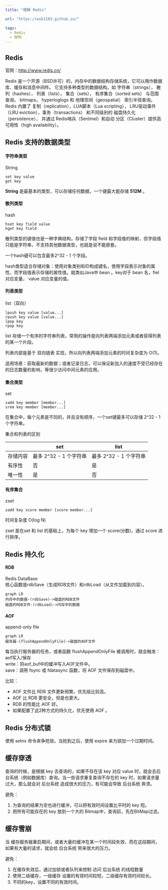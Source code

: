 ```yaml
---
title: "理解 Redis"

url: "https://wsk1103.github.io/"

tags:
  - Redis
  - 架构
---
```


## Redis
官网：http://www.redis.cn/

Redis 是一个开源（BSD许可）的，内存中的数据结构存储系统，它可以用作数据库、缓存和消息中间件。 它支持多种类型的数据结构，如 字符串（strings）， 散列（hashes）， 列表（lists）， 集合（sets）， 有序集合（sorted sets） 与范围查询， bitmaps， hyperloglogs 和 地理空间（geospatial） 索引半径查询。 Redis 内置了 复制（replication），LUA脚本（Lua scripting）， LRU驱动事件（LRU eviction），事务（transactions） 和不同级别的 磁盘持久化（persistence）， 并通过 Redis哨兵（Sentinel）和自动 分区（Cluster）提供高可用性（high availability）。


## Redis 支持的数据类型
#### 字符串类型
String

```
set key value
get key
```
**String** 是最基本的类型，可以存储任何数据，一个键最大能存储 **512M** 。

#### 散列类型
hash

```
hset key field value
hget key field 
```

散列类型的键值也是一种字典结构，存储了字段 field 和字段值的映射，但字段值只能是字符串，不支持其他数据类型，也就是说不能嵌套。

一个hash键可以包含最多2^32 - 1 个字段。

hash类型适合存储对象：使用对象类别和ID构成键名，使用字段表示对象的属性，而字段值表示存储的属性值。就类似Java中 bean 。key对于 bean 名，fiel 对应变量， value 对应变量的值。

#### 列表类型
list（双向）

```
lpush key value [value...]
rpush key value [value...]
lpop key
rpop key
```

list 存储一个有序的字符串列表，常用的操作是向列表两端添加元素或者获得列表的某一个片段。

列表内部是基于 双向链表 实现，所以向列表两端添加元素的时间复杂度为 O(1)。

适用场景：获取最新的数据；或者记录日志，可以保证新加入的速度不受已经存在的日志数量的影响，等很少访问中间元素的应用。
#### 集合类型
set

```
sadd key member [member...]
srem key member [member...]
```

在集合中，每个元素是不同的，并且没有顺序，一个set键最多可以存储 2^32 - 1 个字符串。

集合和列表的区别

| | set | list |
|----|-----|-----|
存储内容 | 最多 2^32 - 1 个字符串 | 最多 2^32 - 1 个字符串
有序性 | 否 | 是
唯一性 | 是 | 否

#### 有序集合
zset

```
zadd key score member [score member...]
```

时间复杂度 O(log N)

zset 是在set 和 list 的基础上，为每个 key 增加一个 score(分数)，通过 score 进行排序。

## Redis 持久化
#### RDB
Redis DataBase  
核心函数是rdbSave（生成RDB文件）和rdbLoad（从文件加载到内容）。


```
graph LR
内存中的数据-(rdbSave)->磁盘的RDB文件
磁盘的RDB文件-(rdbLoad)->内存中的数据
```
#### AOF
append-only file
```
graph LR
服务器-(flushAppendOnlyFile)->磁盘的AOF文件

```
每当执行服务器的任务，或者函数 flushAppendOnlyFile 被调用时，就会触发：  
aof写入/保存  
write：将aof_buf中的缓冲写入AOF文件中。  
save：调用 fsync 或 fdatasync 函数，将 AOF 文件保存到磁盘中。

比较：  
- AOF  文件比 RDB 文件更新频繁，优先级比较高。
- AOF 比 RDB 更安全，但是也更大。
- RDB 的性能比 AOF 好。
- 如果配置了这2种方式的持久化，优先使用 AOF 。

## Redis 分布式锁
使用 setnx 命令来争抢锁，当抢到之后，使用 expire 来为锁加一个过期时间。

## 缓存穿透
查询的时候，是根据 key 去查询的，如果不存在该 key 对应 value 时，就会去后台系统（例如数据库）查询。当一些请求重复查询不存在的 key 时，如果请求量过大，那么就会对 后台系统 造成很大的压力，有可能会导致 后台系统 奔溃。

避免：
1. 为查询的结果为空也进行缓冲，可以把有效时间设置比平时的 key 短。
2. 把所有可能存在的 key 放到一个大的 Bitmap中，查询前，先在BitMap过滤。

## 缓存雪崩
当 缓存服务器重启期间，或者大量的缓冲在某一个时间段失效，而在这段期间，如果有大量的请求，就会给 后台系统 带来很大的压力。

避免：
1. 在缓存失效后，通过加锁或者队列来控制 访问 后台系统 的线程数量
1. 使用二级缓存，一级缓存 设置的有效时间较短，二级缓存有效时间较长。
1. 不同的key，设置不同的有效时间。


